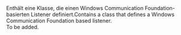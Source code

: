 <Namespace Name="Microsoft.ServiceFabric.Services.Communication.Wcf.Runtime">
  <Docs>
    <summary><span data-ttu-id="bb350-101">Enthält eine Klasse, die einen Windows Communication Foundation-basierten Listener definiert.</span><span class="sxs-lookup"><span data-stu-id="bb350-101">Contains a class that defines a Windows Communication Foundation based listener.</span></span></summary> 
    <remarks>To be added.</remarks>
  </Docs>
</Namespace>
